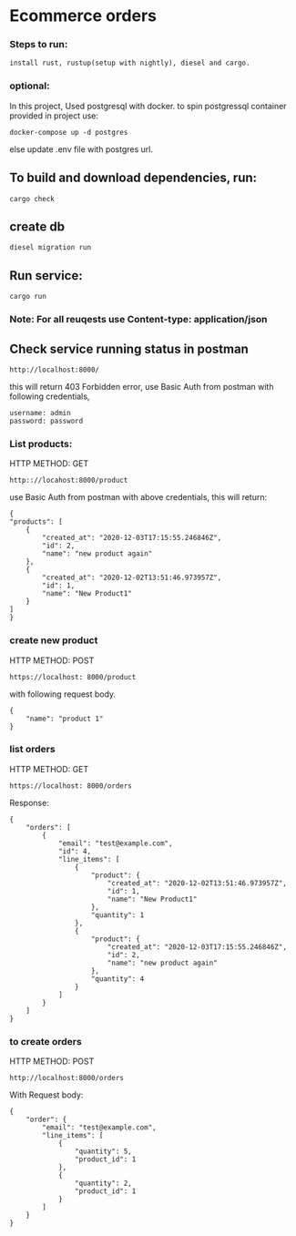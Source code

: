 
# Ecommerce orders

### Steps to run:
    install rust, rustup(setup with nightly), diesel and cargo.
    
### optional:
In this project, Used postgresql with docker. to spin postgressql container provided in project use:

    docker-compose up -d postgres
    
else update .env file with postgres url.
## To build and download dependencies, run:
    cargo check

## create db
    diesel migration run

## Run service:
    cargo run

### Note: For all reuqests use Content-type: application/json

## Check service running status in postman
    http://localhost:8000/
this will return 403 Forbidden error,
use Basic Auth from postman with following credentials,

    username: admin
    password: password
    
### List products:
HTTP METHOD: GET

    http:://locahost:8000/product

use Basic Auth from postman with above credentials,
this will return:

    {
    "products": [
        {
            "created_at": "2020-12-03T17:15:55.246846Z",
            "id": 2,
            "name": "new product again"
        },
        {
            "created_at": "2020-12-02T13:51:46.973957Z",
            "id": 1,
            "name": "New Product1"
        }
    ]
    }


### create new product
HTTP METHOD: POST

    https://localhost: 8000/product
with following request body.
    
    {
        "name": "product 1"
    }
    
### list orders
HTTP METHOD: GET

    https://localhost: 8000/orders

Response:

    {
        "orders": [
            {
                "email": "test@example.com",
                "id": 4,
                "line_items": [
                    {
                        "product": {
                            "created_at": "2020-12-02T13:51:46.973957Z",
                            "id": 1,
                            "name": "New Product1"
                        },
                        "quantity": 1
                    },
                    {
                        "product": {
                            "created_at": "2020-12-03T17:15:55.246846Z",
                            "id": 2,
                            "name": "new product again"
                        },
                        "quantity": 4
                    }
                ]
            }
        ]
    }
    
    
### to create orders
HTTP METHOD: POST

    http://localhost:8000/orders
    
With Request body:
    
    {
        "order": {
            "email": "test@example.com",
            "line_items": [
                {
                    "quantity": 5,
                    "product_id": 1
                },
                {
                    "quantity": 2,
                    "product_id": 1
                }
            ]
        }
    }
   


    
